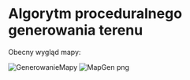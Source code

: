 # Algorytm proceduralnego generowania terenu

Obecny wygląd mapy:

 
![GenerowanieMapy](https://github.com/Motyll/MapGeneration/assets/90682767/acfcecf0-d678-404e-9407-ecdcda39b93b)
![MapGen png](https://github.com/Motyll/MapGeneration/assets/90682767/4f0ed62c-f2a8-4cfa-b777-c6d0437f230b)
